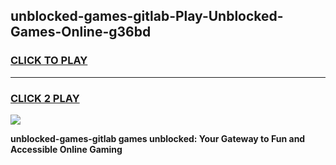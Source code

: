 
## unblocked-games-gitlab-Play-Unblocked-Games-Online-g36bd
<h3>
<a href="https://premium76.site?title=unblocked-games-gitlab&ref=25A">CLICK TO PLAY</a></h3>
<hr>

<h3>
<a href="https://premium76.site?title=unblocked-games-gitlab&ref=25A">CLICK 2 PLAY</a>
  
</h3>

<a href="https://premium76.site?title=unblocked-games-gitlab&ref=25A"><img src="https://clearcache.store/games.png"></a>


**unblocked-games-gitlab games unblocked: Your Gateway to Fun and Accessible Online Gaming**
